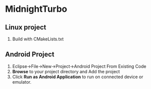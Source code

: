 MidnightTurbo
=============

## Linux project 
1. Build with CMakeLists.txt

## Android Project
1. Eclipse->File->New->Project->Android Project From Existing Code
3. **Browse** to your project directory and Add the project 
4. Click **Run as Android Application** to run on connected device or emulator.
